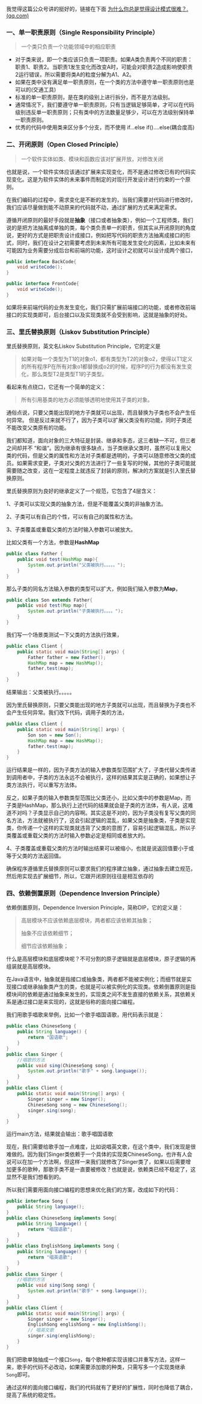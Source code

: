 
我觉得这篇公众号讲的挺好的，链接在下面
[为什么你总是觉得设计模式很难？. (qq.com)](https://mp.weixin.qq.com/s/Phiab8CD80Zzqr3rCPe5vw)

### 一、单一职责原则（Single Responsibility Principle）

> 一个类只负责一个功能领域中的相应职责

- 对于类来说，即一个类应该只负责一项职责。如果A类负责两个不同的职责：职责1、职责2。当职责1发生变化而改变A时，可能会对职责2造成影响使职责2运行错误，所以需要将类A的粒度分解为A1、A2。
- 如果在类中没有满足单一职责原则，在一个类的方法中遵守单一职责原则也是可以的(交通工具)
- 标准的单一职责原则，是在类的级别上进行拆分，而不是方法级别。
- 通常情况下，我们要遵守单一职责原则，只有当逻辑足够简单，才可以在代码级别违反单一职责原则；只有类中的方法数量足够少，可以在方法级别保持单一职责原则。
- 优秀的代码中使用类来区分多个分支，而不使用 if...else if()....else(耦合度高)


### 二、开闭原则（Open Closed Principle）

> 一个软件实体如类、模块和函数应该对扩展开放，对修改关闭

也就是说，一个软件实体应该通过扩展来实现变化，而不是通过修改已有的代码实现变化。这是为软件实体的未来事件而制定的对现行开发设计进行约束的一个原则。

在我们编码的过程中，需求变化是不断的发生的，当我们需要对代码进行修改时，我们应该尽量做到能不动原来的代码就不动，通过扩展的方式来满足需求。

遵循开闭原则的最好手段就是**抽象**（接口或者抽象类），例如一个工程师类，我们说的是把方法抽离成单独的类，每个类负责单一的职责，但其实从开闭原则的角度说，更好的方式是把职责设计成接口，例如把写代码的职责方法抽离成接口的形式，同时，我们在设计之初需要考虑到未来所有可能发生变化的因素，比如未来有可能因为业务需要分成后台和前端的功能，这时设计之初就可以设计成两个接口，

```java
public interface BackCode{
	void writeCode();
}
```

```java
public interface FrontCode{
	void writeCode();
}
```

如果将来前端代码的业务发生变化，我们只需扩展前端接口的功能，或者修改前端接口的实现类即可，后台接口以及实现类就不会受到影响，这就是抽象的好处。


### 三、里氏替换原则（Liskov Substitution Principle）


里氏替换原则，英文名Liskov Substitution Principle，它的定义是

> 如果对每一个类型为T1的对象o1，都有类型为T2的对象o2，使得以T1定义的所有程序P在所有对象o1都替换成o2的时候，程序P的行为都没有发生变化，那么类型T2是类型T1的子类型。

看起来有点绕口，它还有一个简单的定义：

> 所有引用基类的地方必须能够透明地使用其子类的对象。

通俗点说，只要父类能出现的地方子类就可以出现，而且替换为子类也不会产生任何异常。 但是反过来就不行了，因为子类可以扩展父类没有的功能，同时子类还不能改变父类原有的功能。

我们都知道，面向对象的三大特征是封装、继承和多态，这三者缺一不可，但三者之间却并不 “和谐“。因为继承有很多缺点，当子类继承父类时，虽然可以复用父类的代码，但是父类的属性和方法对子类都是透明的，子类可以随意修改父类的成员。如果需求变更，子类对父类的方法进行了一些复写的时候，其他的子类可能就需要随之改变，这在一定程度上就违反了封装的原则，解决的方案就是引入里氏替换原则。

里氏替换原则为良好的继承定义了一个规范，它包含了4层含义：

1、子类可以实现父类的抽象方法，但是不能覆盖父类的非抽象方法。

2、子类可以有自己的个性，可以有自己的属性和方法。

3、子类覆盖或重载父类的方法时输入参数可以被放大。

比如父类有一个方法，参数是**HashMap**

```java
public class Father {
    public void test(HashMap map){
        System.out.println("父类被执行。。。。。");
    }
}
```

那么子类的同名方法输入参数的类型可以扩大，例如我们输入参数为**Map**，

```java
public class Son extends Father{
    public void test(Map map){
        System.out.println("子类被执行。。。。");
    }
}
```

我们写一个场景类测试一下父类的方法执行效果，

```java
public class Client {
    public static void main(String[] args) {
        Father father = new Father();
        HashMap map = new HashMap();
        father.test(map);
    }
}
```

结果输出：父类被执行。。。。。

因为里氏替换原则，只要父类能出现的地方子类就可以出现，而且替换为子类也不会产生任何异常。我们改下代码，调用子类的方法，

```java
public class Client {
    public static void main(String[] args) {
        Son son = new Son();
        HashMap map = new HashMap();
        father.test(map);
    }
}
```

运行结果是一样的，因为子类方法的输入参数类型范围扩大了，子类代替父类传递到调用者中，子类的方法永远不会被执行，这样的结果其实是正确的，如果想让子类方法执行，可以重写方法体。

反之，如果子类的输入参数类型范围比父类还小，比如父类中的参数是Map，而子类是HashMap，那么执行上述代码的结果就会是子类的方法体，有人说，这难道不对吗？子类显示自己的内容啊。其实这是不对的，因为子类没有复写父类的同名方法，方法就被执行了，这会引起逻辑的混乱，如果父类是抽象类，子类是实现类，你传递一个这样的实现类就违背了父类的意图了，容易引起逻辑混乱，所以子类覆盖或重载父类的方法时输入参数必定是相同或者放大的。

4、子类覆盖或重载父类的方法时输出结果可以被缩小，也就是说返回值要小于或等于父类的方法返回值。

确保程序遵循里氏替换原则可以要求我们的程序建立抽象，通过抽象去建立规范，然后用实现去扩展细节，所以，它跟开闭原则往往是相互依存的


### 四、依赖倒置原则（Dependence Inversion Principle）


依赖倒置原则，Dependence Inversion Principle，简称DIP，它的定义是：

> 高层模块不应该依赖底层模块，两者都应该依赖其抽象；
> 
> 抽象不应该依赖细节；
> 
> 细节应该依赖抽象；

什么是高层模块和底层模块呢？不可分割的原子逻辑就是底层模块，原子逻辑的再组装就是高层模块。

在Java语言中，抽象就是指接口或抽象类，两者都不能被实例化；而细节就是实现接口或继承抽象类产生的类，也就是可以被实例化的实现类。依赖倒置原则是指模块间的依赖是通过抽象来发生的，实现类之间不发生直接的依赖关系，其依赖关系是通过接口是来实现的，这就是俗称的面向接口编程。

我们用歌手唱歌来举例，比如一个歌手唱国语歌，用代码表示就是：

```Java
public class ChineseSong {
    public String language() {
        return "国语歌";
    }
}
public class Singer {
    //唱歌的方法
    public void sing(ChineseSong song) {
        System.out.println("歌手" + song.language());
    }
}
public class Client {
    public static void main(String[] args) {
        Singer singer = new Singer();
        ChineseSong song = new ChineseSong();
        singer.sing(song);
    }
}
```

运行main方法，结果就会输出：歌手唱国语歌

现在，我们需要给歌手加一点难度，比如说唱英文歌，在这个类中，我们发现是很难做的。因为我们Singer类依赖于一个具体的实现类ChineseSong，也许有人会说可以在加一个方法啊，但这样一来我们就修改了Singer类了，如果以后需要增加更多的歌种，那歌手类不是一直要被修改？也就是说，依赖类已经不稳定了，这显然不是我们想看到的。

所以我们需要用面向接口编程的思想来优化我们的方案，改成如下的代码：

```Java
public interface Song {
    public String language();
}
public class ChineseSong implements Song{
    public String language() {
        return "唱国语歌";
    }
}
public class EnglishSong implements Song {
    public String language() {
        return "唱英语歌";
    }
}
public class Singer {
    //唱歌的方法
    public void sing(Song song) {
        System.out.println("歌手" + song.language());
    }
}
public class Client {
    public static void main(String[] args) {
        Singer singer = new Singer();
        EnglishSong englishSong = new EnglishSong();
        // 唱英文歌
        singer.sing(englishSong);
    }
}
```

我们把歌单独抽成一个接口`Song`，每个歌种都实现该接口并重写方法，这样一来，歌手的代码不必改动，如果需要添加歌的种类，只需写多一个实现类继承`Song`即可。

通过这样的面向接口编程，我们的代码就有了更好的扩展性，同时也降低了耦合，提高了系统的稳定性。